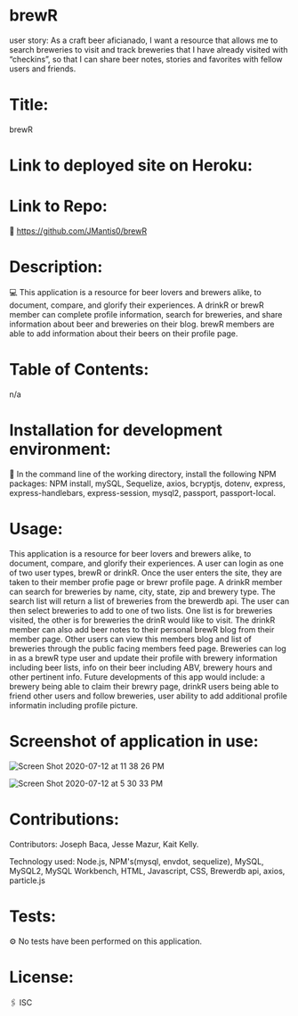 # brewR 
user story: As a craft beer aficianado, I want a resource that allows me to search breweries to visit and track breweries that I have already visited with “checkins”,
so that I can share beer notes, stories and favorites with fellow users and friends.

# Title:
brewR 

# Link to deployed site on Heroku:

# Link to Repo:
🚀 https://github.com/JMantis0/brewR

# Description:
💻 This application is a resource for beer lovers and brewers alike, to document, compare, and glorify their experiences. A drinkR or brewR member can complete profile information, search for breweries, and share information about beer and breweries on their blog. brewR members are able to add information about their beers on their profile page. 

# Table of Contents: 
n/a

# Installation for development environment: 
💾 In the command line of the working directory, install the following NPM packages: NPM install, mySQL, Sequelize, axios, bcryptjs, dotenv, express, express-handlebars, express-session, mysql2, passport, passport-local.

# Usage: 
This application is a resource for beer lovers and brewers alike, to document, compare, and glorify their experiences. A user can login as one of two user types, brewR or drinkR. Once the user enters the site, they are taken to their member profie page or brewr profile page. A drinkR member can search for breweries by name, city, state, zip and brewery type. The search list will return a list of breweries from the brewerdb api. The user can then select breweries to add to one of two lists. One list is for breweries visited, the other is for breweries the drinR would like to visit. The drinkR member can also add beer notes to their personal brewR blog from their member page. Other users can view this members blog and list of breweries through the public facing members feed page. Breweries can log in as a brewR type user and update their profile with brewery information including beer lists, info on their beer including ABV, brewery hours and other pertinent info. Future developments of this app would include: a brewery being able to claim their brewry page, drinkR users being able to friend other users and follow breweries, user ability to add additional profile informatin including profile picture. 

# Screenshot of application in use:
![Screen Shot 2020-07-12 at 11 38 26 PM](https://user-images.githubusercontent.com/61023907/87278255-da9cbe80-c498-11ea-9b12-c4cfaab0073c.png)


![Screen Shot 2020-07-12 at 5 30 33 PM](https://user-images.githubusercontent.com/61023907/87260260-b4116000-c465-11ea-9406-f86f9c61626b.png)



# Contributions: 
Contributors: Joseph Baca, Jesse Mazur,  Kait Kelly. 

Technology used: Node.js, NPM's(mysql, envdot, sequelize), MySQL, MySQL2, MySQL Workbench, HTML, Javascript, CSS, Brewerdb api, axios, particle.js

# Tests: 
⚙️ No tests have been performed on this application. 

# License: 
🖇 ISC


